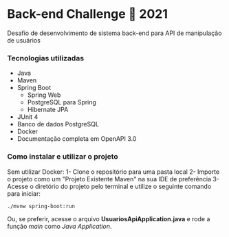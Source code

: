 # Back-end Challenge 🏅 2021
Desafio de desenvolvimento de sistema back-end para API de manipulação de usuários
### Tecnologias utilizadas

- Java
- Maven
- Spring Boot
	- Spring Web
	- PostgreSQL para Spring
	- Hibernate JPA
- JUnit 4
- Banco de dados PostgreSQL
- Docker
- Documentação completa em OpenAPI 3.0

### Como instalar e utilizar o projeto
Sem utilizar Docker:
1- Clone o repositório para uma pasta local
2- Importe o projeto como um "Projeto Existente Maven" na sua IDE de preferência
3- Acesse o diretório do projeto pelo terminal e utilize o seguinte comando para iniciar:

`./mvnw spring-boot:run`

Ou, se preferir, acesse o arquivo **UsuariosApiApplication.java** e rode a função *main* como *Java Application*.
